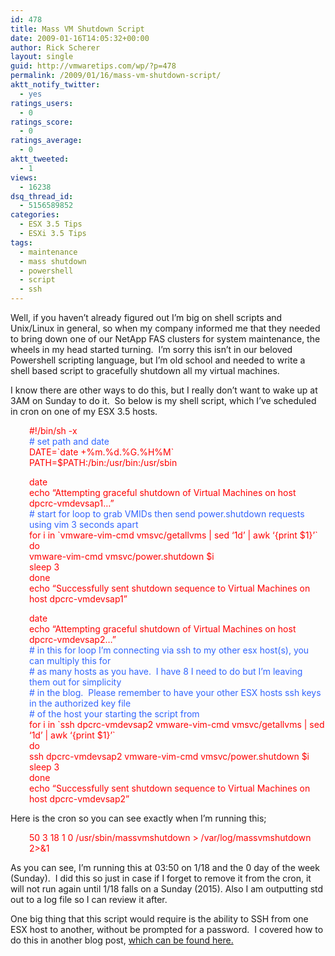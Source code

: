```yaml
---
id: 478
title: Mass VM Shutdown Script
date: 2009-01-16T14:05:32+00:00
author: Rick Scherer
layout: single
guid: http://vmwaretips.com/wp/?p=478
permalink: /2009/01/16/mass-vm-shutdown-script/
aktt_notify_twitter:
  - yes
ratings_users:
  - 0
ratings_score:
  - 0
ratings_average:
  - 0
aktt_tweeted:
  - 1
views:
  - 16238
dsq_thread_id:
  - 5156589852
categories:
  - ESX 3.5 Tips
  - ESXi 3.5 Tips
tags:
  - maintenance
  - mass shutdown
  - powershell
  - script
  - ssh
---
```

Well, if you haven&#8217;t already figured out I&#8217;m big on shell scripts and Unix/Linux in general, so when my company informed me that they needed to bring down one of our NetApp FAS clusters for system maintenance, the wheels in my head started turning.  I&#8217;m sorry this isn&#8217;t in our beloved Powershell scripting language, but I&#8217;m old school and needed to write a shell based script to gracefully shutdown all my virtual machines.

<!--more-->

I know there are other ways to do this, but I really don&#8217;t want to wake up at 3AM on Sunday to do it.  So below is my shell script, which I&#8217;ve scheduled in cron on one of my ESX 3.5 hosts.

<p style="padding-left: 30px;">
  <span style="color: #ff0000;">#!/bin/sh -x<br /> <span style="color: #3366ff;"># set path and date</span><br /> DATE=`date +%m.%d.%G.%H%M`<br /> PATH=$PATH:/bin:/usr/bin:/usr/sbin</span>
</p>

<p style="padding-left: 30px;">
  <span style="color: #ff0000;">date<br /> echo &#8220;Attempting graceful shutdown of Virtual Machines on host dpcrc-vmdevsap1&#8230;&#8221;</span><br /> <span style="color: #3366ff;"># start for loop to grab VMIDs then send power.shutdown requests using vim 3 seconds apart</span><br /> <span style="color: #ff0000;">for i in `vmware-vim-cmd vmsvc/getallvms | sed &#8216;1d&#8217; | awk &#8216;{print $1}&#8217;`<br /> do<br /> vmware-vim-cmd vmsvc/power.shutdown $i<br /> sleep 3<br /> done<br /> echo &#8220;Successfully sent shutdown sequence to Virtual Machines on host dpcrc-vmdevsap1&#8221;</span>
</p>

<p style="padding-left: 30px;">
  <span style="color: #ff0000;">date<br /> echo &#8220;Attempting graceful shutdown of Virtual Machines on host dpcrc-vmdevsap2&#8230;&#8221;</span><br /> <span style="color: #3366ff;"># in this for loop I&#8217;m connecting via ssh to my other esx host(s), you can multiply this for<br /> # as many hosts as you have.  I have 8 I need to do but I&#8217;m leaving them out for simplicity<br /> # in the blog.  Please remember to have your other ESX hosts ssh keys in the authorized key file<br /> # of the host your starting the script from</span><br /> <span style="color: #ff0000;">for i in `ssh dpcrc-vmdevsap2 vmware-vim-cmd vmsvc/getallvms | sed &#8216;1d&#8217; | awk &#8216;{print $1}&#8217;`<br /> do<br /> ssh dpcrc-vmdevsap2 vmware-vim-cmd vmsvc/power.shutdown $i<br /> sleep 3<br /> done<br /> echo &#8220;Successfully sent shutdown sequence to Virtual Machines on host dpcrc-vmdevsap2&#8221;</span>
</p>

Here is the cron so you can see exactly when I&#8217;m running this;

<p style="padding-left: 30px;">
  <span style="color: #ff0000;">50 3 18 1 0 /usr/sbin/massvmshutdown > /var/log/massvmshutdown 2>&1</span>
</p>

As you can see, I&#8217;m running this at 03:50 on 1/18 and the 0 day of the week (Sunday).  I did this so just in case if I forget to remove it from the cron, it will not run again until 1/18 falls on a Sunday (2015). Also I am outputting std out to a log file so I can review it after.

One big thing that this script would require is the ability to SSH from one ESX host to another, without be prompted for a password.  I covered how to do this in another blog post, <a href="http://vmwaretips.com/wp/2009/01/16/ssh-from-esx-host-to-esx-host-with-no-password/" target="_blank">which can be found here.</a>
